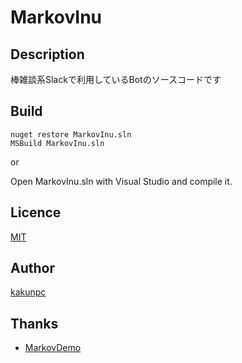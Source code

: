 MarkovInu
====

## Description

棒雑談系Slackで利用しているBotのソースコードです

## Build

```
nuget restore MarkovInu.sln
MSBuild MarkovInu.sln
```
or

Open MarkovInu.sln with Visual Studio and compile it.

## Licence

[MIT](https://github.com/kakunpc/MarkovInu/blob/master/LICENSE)

## Author

[kakunpc](https://github.com/kakunpc)

## Thanks

 - [MarkovDemo](https://github.com/shibayan/MarkovDemo)
